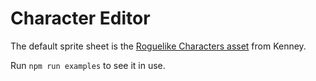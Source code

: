 # Character Editor

The default sprite sheet is the [Roguelike Characters asset](https://www.kenney.nl/assets/roguelike-characters) from Kenney.

Run `npm run examples` to see it in use.
